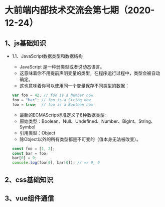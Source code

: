 # 大前端内部技术交流会第七期（2020-12-24）  
## 1、js基础知识  
- 1.1、JavaScript数据类型和数据结构  
    + JavaScript 是一种弱类型或者说动态语言。
    + 这意味着你不用提前声明变量的类型，在程序运行过程中，类型会被自动确定。
    + 这也意味着你可以使用同一个变量保存不同类型的数据：
    
    ```javascript
    var foo = 42; // foo is a Number now
    foo = "bar"; // foo is a String now
    foo = true;  // foo is a Boolean now
    ```
    
    + 最新的ECMAScript标准定义了8种数据类型:  
    + 原始类型：Boolean、Null、Undefined、Number、BigInt、String、Symbol  
    + 引用类型：Object  
    + 除Object以外的所有类型都是不可变的（值本身无法被改变）。
    
    ```javascript
    const foo = [1, 2];
    const bar = foo;
    bar[0] = 9;
    console.log(foo[0], bar[0]); // => 9, 9
    ```

## 2、css基础知识
## 3、vue组件通信
